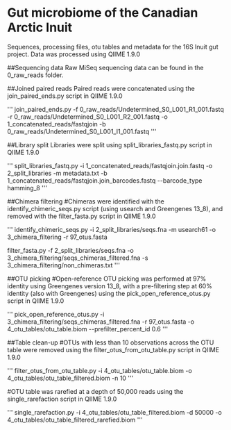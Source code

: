 Gut microbiome of the Canadian Arctic Inuit
===========================================

Sequences, processing files, otu tables and metadata for the 16S Inuit gut project.
Data was processed using QIIME 1.9.0

##Sequencing data
Raw MiSeq sequencing data can be found in the 0_raw_reads folder.

##Joined paired reads
Paired reads were concatenated using the join_paired_ends.py script in QIIME 1.9.0

'''
join_paired_ends.py -f 0_raw_reads/Undetermined_S0_L001_R1_001.fastq -r 0_raw_reads/Undetermined_S0_L001_R2_001.fastq -o 1_concatenated_reads/fastqjoin -b 0_raw_reads/Undetermined_S0_L001_I1_001.fastq
'''

##Library split
Libraries were split using split_libraries_fastq.py script in QIIME 1.9.0

'''
split_libraries_fastq.py -i 1_concatenated_reads/fastqjoin.join.fastq -o 2_split_libraries -m metadata.txt -b 1_concatenated_reads/fastqjoin.join_barcodes.fastq --barcode_type hamming_8
'''

##Chimera filtering
#Chimeras were identified with the identify_chimeric_seqs.py script (using usearch and Greengenes 13_8), and removed with the filter_fasta.py script in QIIME 1.9.0

'''
identify_chimeric_seqs.py -i 2_split_libraries/seqs.fna -m usearch61 -o 3_chimera_filtering -r 97_otus.fasta

filter_fasta.py -f 2_split_libraries/seqs.fna  -o 3_chimera_filtering/seqs_chimeras_filtered.fna -s 3_chimera_filtering/non_chimeras.txt
'''

##OTU picking
#Open-reference OTU picking was performed at 97% identity using Greengenes version 13_8, with a pre-filtering step at 60% identity (also with Greengenes) using the pick_open_reference_otus.py script in QIIME 1.9.0

'''
pick_open_reference_otus.py -i 3_chimera_filtering/seqs_chimeras_filtered.fna -r 97_otus.fasta -o 4_otu_tables/otu_table.biom --prefilter_percent_id 0.6
'''

##Table clean-up
#OTUs with less than 10 observations across the OTU table were removed using the filter_otus_from_otu_table.py script in QIIME 1.9.0

'''
filter_otus_from_otu_table.py -i 4_otu_tables/otu_table.biom -o 4_otu_tables/otu_table_filtered.biom -n 10
'''

#OTU table was rarefied at a depth of 50,000 reads using the single_rarefaction script in QIIME 1.9.0

'''
single_rarefaction.py -i 4_otu_tables/otu_table_filtered.biom -d 50000 -o 4_otu_tables/otu_table_filtered_rarefied.biom
'''